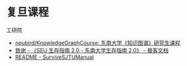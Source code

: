# 复旦课程

工研院

- [npubird/KnowledgeGraphCourse: 东南大学《知识图谱》研究生课程](https://github.com/npubird/KnowledgeGraphCourse)
- [致谢 - 《SEU 生存指南 2.0 - 东南大学生存指南 2.0》 - 极客文档](https://geekdaxue.co/read/chengqing-ddfhl@ckpcv7/cr8aqk)
- [README - SurviveSJTUManual](https://survivesjtu.gitbook.io/survivesjtumanual/)
